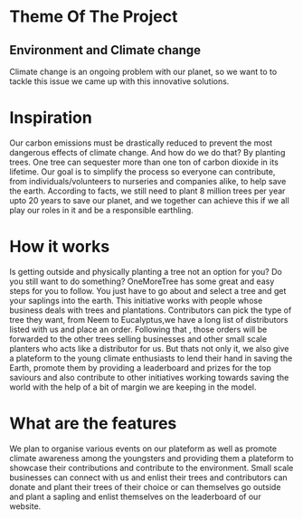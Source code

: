 # Theme Of The Project
## Environment and Climate change
Climate change is an ongoing problem with our planet, so we want to to tackle this issue we came up with this innovative solutions.

# Inspiration
Our carbon emissions must be drastically reduced to prevent the most dangerous effects of climate change. And how do we do that? By planting trees. One tree can sequester more than one ton of carbon dioxide in its lifetime. Our goal is to simplify the process so everyone can contribute, from individuals/volunteers to nurseries and companies alike, to help save the earth. According to facts, we still need to plant 8 million trees per year upto 20 years to save our planet, and we together can achieve this if we all play our roles in it and be a responsible earthling.

# How it works
Is getting outside and physically planting a tree not an option for you? Do you still want to do something? OneMoreTree has some great and easy steps for you to follow. You just have to go about and select a tree and get your saplings into the earth. This initiative works with people whose business deals with trees and plantations. Contributors can pick the type of tree they want, from Neem to Eucalyptus,we have a long list of distributors listed with us and place an order. Following that , those orders will be forwarded to the other trees selling businesses and other small scale planters who acts like a distributor for us. But thats not only it, we also give a plateform to the young climate enthusiasts to lend their hand in saving the Earth, promote them by providing a leaderboard and prizes for the top saviours and also contribute to other initiatives working towards saving the world with the help of a bit of margin we are keeping in the model.

# What are the features
We plan to organise various events on our plateform as well as promote climate awareness among the youngsters and providing them a plateform to showcase their contributions and contribute to the environment. Small scale businesses can connect with us and enlist their trees and contributors can donate and plant their trees of their choice or can themselves go outside and plant a sapling and enlist themselves on the leaderboard of our website.
